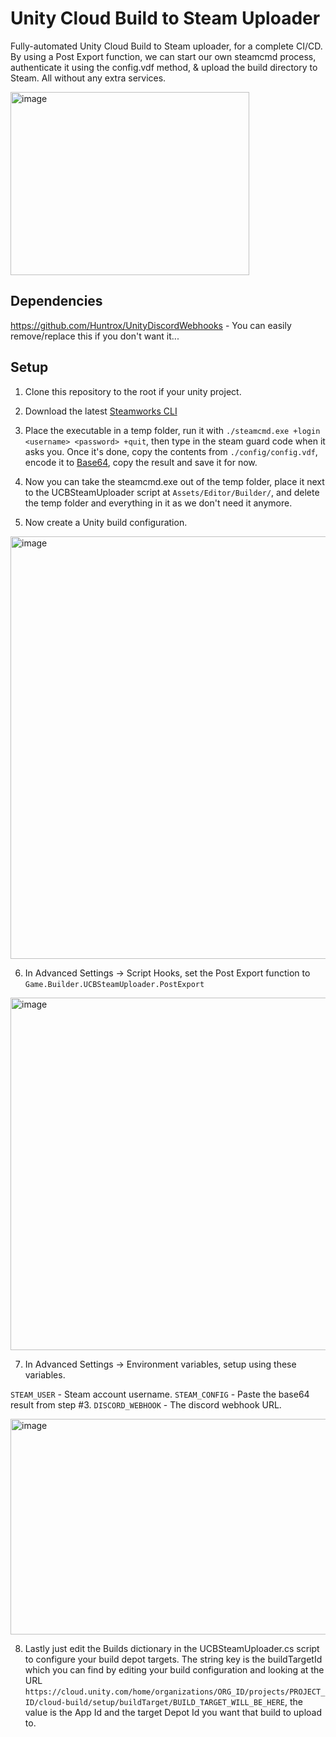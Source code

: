 # Unity Cloud Build to Steam Uploader

Fully-automated Unity Cloud Build to Steam uploader, for a complete CI/CD. By using a Post Export function, we can start our own steamcmd process, authenticate it using the config.vdf method, & upload the build directory to Steam. All without any extra services.

<img width="382" height="293" alt="image" src="https://github.com/user-attachments/assets/4d1476aa-983c-45fe-ae0f-bf3f9bf40585" />


## Dependencies

https://github.com/Huntrox/UnityDiscordWebhooks - You can easily remove/replace this if you don't want it...

## Setup

1. Clone this repository to the root if your unity project.

2. Download the latest [Steamworks CLI](https://partner.steamgames.com/doc/sdk)

3. Place the executable in a temp folder, run it with `./steamcmd.exe +login <username> <password> +quit`, then type in the steam guard code when it asks you. Once it's done, copy the contents from `./config/config.vdf`, encode it to [Base64](https://www.base64encode.org/), copy the result and save it for now.

4. Now you can take the steamcmd.exe out of the temp folder, place it next to the UCBSteamUploader script at `Assets/Editor/Builder/`, and delete the temp folder and everything in it as we don't need it anymore.

5. Now create a Unity build configuration.

<img width="1434" height="676" alt="image" src="https://github.com/user-attachments/assets/4c0a26fe-4344-46ed-8662-660ac9e00539" />

6. In Advanced Settings -> Script Hooks, set the Post Export function to `Game.Builder.UCBSteamUploader.PostExport` 

<img width="1380" height="564" alt="image" src="https://github.com/user-attachments/assets/d1af2485-aaa8-451b-beaf-b17b84b6fa40" />

7. In Advanced Settings -> Environment variables, setup using these variables.

`STEAM_USER` - Steam account username.
`STEAM_CONFIG` - Paste the base64 result from step #3.
`DISCORD_WEBHOOK` - The discord webhook URL.

<img width="1396" height="345" alt="image" src="https://github.com/user-attachments/assets/7b81d67a-9697-43cb-af0b-0be28171f460" />

8. Lastly just edit the Builds dictionary in the UCBSteamUploader.cs script to configure your build depot targets. The string key is the buildTargetId which you can find by editing your build configuration and looking at the URL `https://cloud.unity.com/home/organizations/ORG_ID/projects/PROJECT_ID/cloud-build/setup/buildTarget/BUILD_TARGET_WILL_BE_HERE`, the value is the App Id and the target Depot Id you want that build to upload to.
